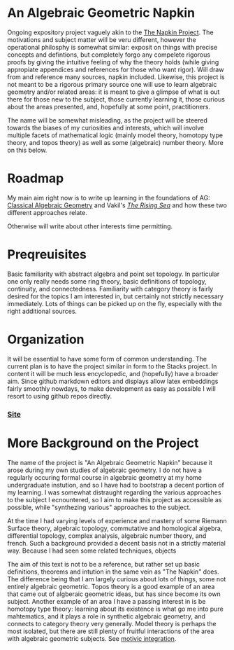 # An Algebraic Geometric Napkin
Ongoing expository project vaguely akin to the [The Napkin Project](https://web.evanchen.cc/napkin.html). The motivations and subject matter will be veru different, however the operational philosphy is somewhat similar: exposit on things with precise concepts and defintions, but completely forgo any compelete rigorous proofs by giving the intuitive feeling of why the theory holds (while giving appropiate appendices and references for those who want rigor). Will draw from and reference many sources, napkin included. Likewise, this project is not meant to be a rigorous primary source one will use to learn algebraic geometry and/or related areas: it is meant to give a glimpse of what is out there for those new to the subject, those currently learning it, those curious about the areas presented, and, hopefully at some point, practitioners. 

The name will be somewhat misleading, as the project will be steered towards the biases of my curiosities and interests, which will involve multiple facets of mathematical logic (mainly model theory, homotopy type theory, and topos theory) as well as some (algebraic) number theory. More on this below. 

# Roadmap
My main aim right now is to write up learning in the foundations of AG: [Classical Algebraic Geometry](https://mathinmoscow.org/courses/algebraic-geometry-start-up-course/) and Vakil's [*The Rising Sea*](https://math.stanford.edu/~vakil/216blog/) and how these two different approaches relate. 

Otherwise will write about other interests time permitting.

# Preqreuisites
Basic familiarity with abstract algebra and point set topology. In particular one only really needs some ring theory, basic definitions of topology, continuity, and connectedness. Familiarity with category theory is fairly desired for the topics I am interested in, but certainly not strictly necessary immediately. Lots of things can be picked up on the fly, especially with the right additional sources. 

# Organization
It will be essential to have some form of common understanding. The current plan is to have the project similar in form to the Stacks project. In content it will be much less encyclopedic, and (hopefully) have a broader aim. Since github markdown editors and displays allow latex embeddings fairly smoothly nowdays, to make development as easy as possible I will resort to using github repos directly. 

### [Site](Site_0:_Logical_Foundations)

# More Background on the Project

The name of the project is "An Algebraic Geometric Napkin" because it arose during my own studies of algebraic geometry. I do not have a regularly occuring formal course in algebraic geometry at my home undergraduate instution, and so I have had to bootstrap a decent portion of my learning. I was somewhat distraught regarding the various approaches to the subject I ecnountered, so I aim to make this project as accessible as possible, while "synthezing various" approaches to the subject. 

At the time I had varying levels of experience and mastery of some Riemann Surface theory, algebraic topology, commutative and homological algebra, differential topology, complex analysis, algebraic number theory, and french. Such a background provided a decent basis not in a strictly material way. Because I had seen some related techniques, objects 

The aim of this text is not to be a reference, but rather set up basic definitions, theorems and intution in the same vein as "The Napkin" does. The difference being that I am largely curious about lots of things, some not entirely algebraic geometric. Topos theory is a good example of an area that came out of algberaic geometric ideas, but has since become its own subject. Another example of an area I have a passing interest in is be homotopy type theory: learning about its existence is what go me into pure mahtematics, and it plays a role in synthetic algebraic geometry, and connects to category theory very generally. Model theory is perhaps the most isolated, but there are still plenty of fruitful interactions of the area with algebraic geometric subjects. See [motivic integration](https://ncatlab.org/nlab/show/motivic+integration). 









